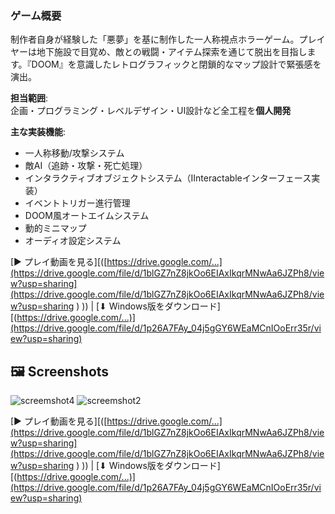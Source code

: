 ### ゲーム概要
制作者自身が経験した「悪夢」を基に制作した一人称視点ホラーゲーム。プレイヤーは地下施設で目覚め、敵との戦闘・アイテム探索を通じて脱出を目指します。『DOOM』を意識したレトログラフィックと閉鎖的なマップ設計で緊張感を演出。

**担当範囲**:  
企画・プログラミング・レベルデザイン・UI設計など全工程を**個人開発**

**主な実装機能**:  
- 一人称移動/攻撃システム
- 敵AI（追跡・攻撃・死亡処理）
- インタラクティブオブジェクトシステム（IInteractableインターフェース実装）
- イベントトリガー進行管理
- DOOM風オートエイムシステム
- 動的ミニマップ
- オーディオ設定システム

[▶ プレイ動画を見る][([https://drive.google.com/...](https://drive.google.com/file/d/1blGZ7nZ8jkOo6EIAxIkqrMNwAa6JZPh8/view?usp=sharing](https://drive.google.com/file/d/1blGZ7nZ8jkOo6EIAxIkqrMNwAa6JZPh8/view?usp=sharing
)
)) | [⬇ Windows版をダウンロード][(https://drive.google.com/...)](https://drive.google.com/file/d/1p26A7FAy_04j5gGY6WEaMCnIOoErr35r/view?usp=sharing)

## 🖼️ Screenshots

![screemshot4](https://github.com/user-attachments/assets/015f85aa-9b01-43ee-b9e7-bca01147407c)
![screemshot2](https://github.com/user-attachments/assets/62b340c5-602d-4b1f-8668-23e52605d99e)


[▶ プレイ動画を見る][([https://drive.google.com/...](https://drive.google.com/file/d/1blGZ7nZ8jkOo6EIAxIkqrMNwAa6JZPh8/view?usp=sharing](https://drive.google.com/file/d/1blGZ7nZ8jkOo6EIAxIkqrMNwAa6JZPh8/view?usp=sharing
)
)) | [⬇ Windows版をダウンロード][(https://drive.google.com/...)](https://drive.google.com/file/d/1p26A7FAy_04j5gGY6WEaMCnIOoErr35r/view?usp=sharing)
